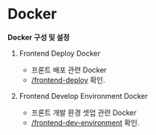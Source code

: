 # Docker
**Docker 구성 및 설정**

1. Frontend Deploy Docker
    - 프론트 배포 관련 Docker
    - [/frontend-deploy](https://github.com/Ilyeong-Jeong/Docker/tree/main/frontend-deploy) 확인.

2. Frontend Develop Environment Docker
    - 프론트 개발 환경 셋업 관련 Docker
    - [/frontend-dev-environment](https://github.com/Ilyeong-Jeong/Docker/tree/main/frontend-dev-environment) 확인.
   
